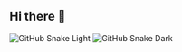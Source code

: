 ## Hi there 👋

<!--
**Ridham1010/Ridham1010** is a ✨ _special_ ✨ repository because its `README.md` (this file) appears on your GitHub profile.

Here are some ideas to get you started:

- 🔭 I’m currently working on ...
- 🌱 I’m currently learning ...
- 👯 I’m looking to collaborate on ...
- 🤔 I’m looking for help with ...
- 💬 Ask me about ...
- 📫 How to reach me: ...
- 😄 Pronouns: ...
- ⚡ Fun fact: ...
-->
![GitHub Snake Light](https://raw.githubusercontent.com/Ridham1010/Ridham1010/output/snake.svg#gh-light-mode-only)
![GitHub Snake Dark](https://raw.githubusercontent.com/Ridham1010/Ridham1010/output/snake-dark.svg#gh-dark-mode-only)
